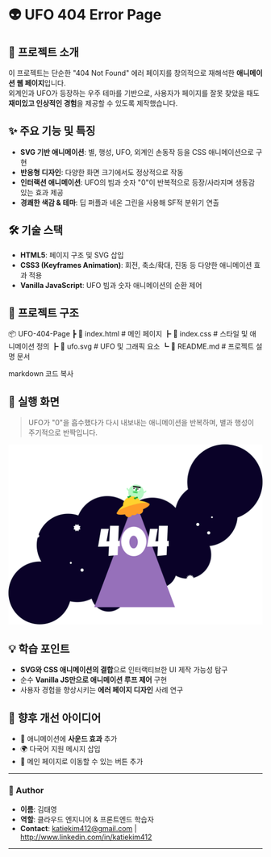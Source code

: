 # 👽 UFO 404 Error Page

## 🚀 프로젝트 소개
이 프로젝트는 단순한 "404 Not Found" 에러 페이지를 창의적으로 재해석한 **애니메이션 웹 페이지**입니다.  
외계인과 UFO가 등장하는 우주 테마를 기반으로, 사용자가 페이지를 잘못 찾았을 때도 **재미있고 인상적인 경험**을 제공할 수 있도록 제작했습니다.

## ✨ 주요 기능 및 특징
- **SVG 기반 애니메이션**: 별, 행성, UFO, 외계인 손동작 등을 CSS 애니메이션으로 구현  
- **반응형 디자인**: 다양한 화면 크기에서도 정상적으로 작동  
- **인터랙션 애니메이션**: UFO의 빔과 숫자 "0"이 반복적으로 등장/사라지며 생동감 있는 효과 제공  
- **경쾌한 색감 & 테마**: 딥 퍼플과 네온 그린을 사용해 SF적 분위기 연출  

## 🛠 기술 스택
- **HTML5**: 페이지 구조 및 SVG 삽입  
- **CSS3 (Keyframes Animation)**: 회전, 축소/확대, 진동 등 다양한 애니메이션 효과 적용  
- **Vanilla JavaScript**: UFO 빔과 숫자 애니메이션의 순환 제어  

## 📂 프로젝트 구조
📦 UFO-404-Page
┣ 📜 index.html # 메인 페이지
┣ 📜 index.css # 스타일 및 애니메이션 정의
┣ 📜 ufo.svg # UFO 및 그래픽 요소
┗ 📜 README.md # 프로젝트 설명 문서

markdown
코드 복사

## 📸 실행 화면
> UFO가 "0"을 흡수했다가 다시 내보내는 애니메이션을 반복하며, 별과 행성이 주기적으로 반짝입니다.  

![preview](./ufo.svg)

## 💡 학습 포인트
- **SVG와 CSS 애니메이션의 결합**으로 인터랙티브한 UI 제작 가능성 탐구  
- 순수 **Vanilla JS만으로 애니메이션 루프 제어** 구현  
- 사용자 경험을 향상시키는 **에러 페이지 디자인** 사례 연구  

## 📌 향후 개선 아이디어
- 🚀 애니메이션에 **사운드 효과** 추가  
- 🌍 다국어 지원 메시지 삽입  
- 🔗 메인 페이지로 이동할 수 있는 버튼 추가  

---

### 👤 Author
- **이름**: 김태영
- **역할**: 클라우드 엔지니어 & 프론트엔드 학습자
- **Contact**: katiekim412@gmail.com | http://www.linkedin.com/in/katiekim412

---
